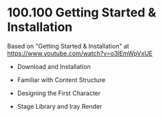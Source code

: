 
# 100.100 Getting Started & Installation

Based on "Getting Started & Installation" at https://www.youtube.com/watch?v=o3lEmWpVxUE

- Download and Installation

- Familiar with Content Structure

- Designing the First Character

- Stage Library and Iray Render
